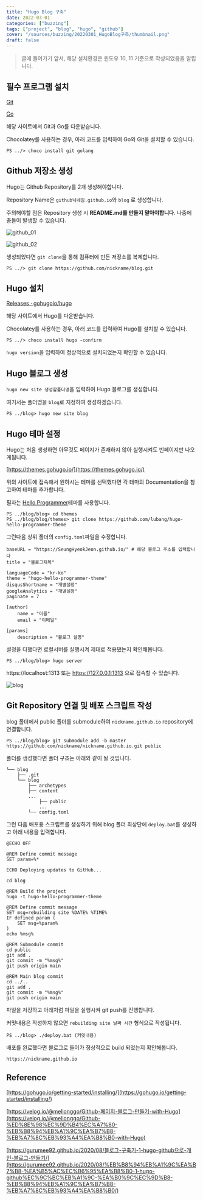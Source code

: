 ```yaml
---
title: "Hugo Blog 구축"
date: 2022-03-01
categories: ["buzzing"]
tags: ["project", "blog", "hugo", "github"]
cover: "/sources/buzzing/20220301_HugoBlog구축/thumbnail.png"
draft: false
---
```


> 글에 들어가기 앞서, 해당 설치환경은 윈도우 10, 11 기준으로 작성되었음을 알립니다.


## 필수 프로그램 설치

[Git](https://git-scm.com/)

[Go](https://go.dev/dl/)

해당 사이트에서 Git과 Go를 다운받습니다.

Chocolatey를 사용하는 경우, 아래 코드를 입력하여 Go와 Git을 설치할 수 있습니다.

```
PS ../> choco install git golang
```

## Github 저장소 생성

Hugo는 Github Repository를 2개 생성해야합니다.

Repository Name은 `github닉네임.github.io`와 `blog` 로 생성합니다.

주의해야할 점은 Repository 생성 시 **README.md를 만들지 말아야합니다**. 나중에 충돌이 발생할 수 있습니다.

![github_01](/sources/buzzing/20220301_HugoBlog구축/github_01.png)

![github_02](/sources/buzzing/20220301_HugoBlog구축/github_02.png)

생성되었다면 `git clone`을 통해 컴퓨터에 만든 저장소를 복제합니다.

```
PS ../> git clone https://github.com/nickname/blog.git
```

## Hugo 설치

[Releases · gohugoio/hugo](https://github.com/gohugoio/hugo/releases)

해당 사이트에서 Hugo를 다운받습니다.

Chocolatey를 사용하는 경우, 아래 코드를 입력하여 Hugo를 설치할 수 있습니다.

```
PS ../> choco install hugo -confirm
```

`hugo version`을 입력하여 정상적으로 설치되었는지 확인할 수 있습니다.

## Hugo 블로그 생성

`hugo new site 생성할폴더명`을 입력하여 Hugo 블로그를 생성합니다.

여기서는 폴더명을 `blog`로 지정하여 생성하겠습니다.

```
PS ../blog> hugo new site blog
```

## Hugo 테마 설정

Hugo는 처음 생성하면 아무것도 페이지가 존재하지 않아 실행시켜도 빈페이지만 나오게됩니다.

[https://themes.gohugo.io/](https://themes.gohugo.io/)

위의 사이트에 접속해서 원하시는 테마를 선택했다면 각 테마의 Documentation을 참고하여 테마를 추가합니다.

필자는 [Hello Programmer](https://blog.lulab.net/projects/2019-05-hugo-hello-programmer-theme-v2/)테마를 사용합니다.

```
PS ../blog/blog> cd themes
PS ../blog/blog/themes> git clone https://github.com/lubang/hugo-hello-programmer-theme
```

그런다음 상위 폴더의 `config.toml`파일을 수정합니다.

```
baseURL = "https://SeungHyeokJeon.github.io/" # 해당 블로그 주소를 입력합니다
title = "블로그제목"

languageCode = "kr-ko"
theme = "hugo-hello-programmer-theme"
disqusShortname = "개별설정"
googleAnalytics = "개별설정"
paginate = 7

[author]
    name = "이름"
    email = "이메일"

[params]
    description = "블로그 설명"
```

설정을 다했다면 로컬서버를 실행시켜 제대로 적용됐는지 확인해봅니다.

```
PS ../blog/blog> hugo server
```

https://localhost:1313 또는 https://127.0.0.1:1313 으로 접속할 수 있습니다.

![blog](/sources/buzzing/20220301_HugoBlog구축/blog_01.png)

## Git Repository 연결 및 배포 스크립트 작성

blog 폴더에서 public 폴더를 submodule하여 `nickname.github.io` repository에 연결합니다.

```
PS ../blog/blog> git submodule add -b master https://github.com/nickname/nickname.github.io.git public
```

폴더를 생성했다면 폴더 구조는 아래와 같이 될 것입니다.

```
└── blog
    ├── .git
    └── blog
        ├── archetypes
        ├── content
        ...
            ├── public
            ...
        └── comfig.toml
```

그런 다음 배포용 스크립트를 생성하기 위해 blog 폴더 최상단에 `deploy.bat`를 생성하고 아래 내용을 입력합니다.

```
@ECHO OFF

@REM Define commit message
SET param=%*

ECHO Deploying updates to GitHub...

cd blog

@REM Build the project
hugo -t hugo-hello-programmer-theme

@REM Define commit message
SET msg=rebuilding site %DATE% %TIME%
IF defined param (
    SET msg=%param%
)
echo %msg%

@REM Submodule commit
cd public
git add .
git commit -m "%msg%"
git push origin main

@REM Main blog commit
cd ../..
git add .
git commit -m "%msg%"
git push origin main
```

파일을 저장하고 아래처럼 파일을 실행시켜 git push를 진행합니다.

커밋내용은 작성하지 않으면 `rebuilding site 날짜 시간` 형식으로 작성됩니다.

```
PS ../blog> ./deploy.bat (커밋내용)
```

배포를 완료했다면 블로그로 들어가 정상적으로 build 되었는지 확인해봅니다.

`https://nickname.github.io`

## Reference
[https://gohugo.io/getting-started/installing/](https://gohugo.io/getting-started/installing/)

[https://velog.io/@mellonggo/Github-페이지-블로그-만들기-with-Hugo](https://velog.io/@mellonggo/Github-%ED%8E%98%EC%9D%B4%EC%A7%80-%EB%B8%94%EB%A1%9C%EA%B7%B8-%EB%A7%8C%EB%93%A4%EA%B8%B0-with-Hugo)

[https://gurumee92.github.io/2020/08/블로그-구축기-1-hugo-github으로-개인-블로그-만들기/](https://gurumee92.github.io/2020/08/%EB%B8%94%EB%A1%9C%EA%B7%B8-%EA%B5%AC%EC%B6%95%EA%B8%B0-1-hugo-github%EC%9C%BC%EB%A1%9C-%EA%B0%9C%EC%9D%B8-%EB%B8%94%EB%A1%9C%EA%B7%B8-%EB%A7%8C%EB%93%A4%EA%B8%B0/)